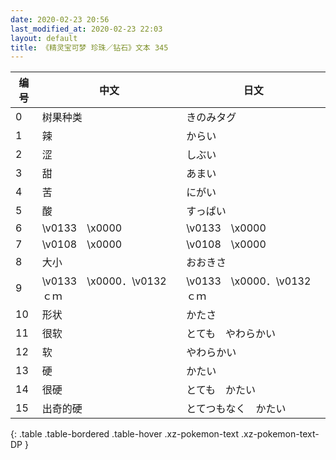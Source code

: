 ```yaml
---
date: 2020-02-23 20:56
last_modified_at: 2020-02-23 22:03
layout: default
title: 《精灵宝可梦 珍珠／钻石》文本 345
---
```

| 编号 | 中文 | 日文 |
| ---- | ---- | ---- |
| 0 | 树果种类 | きのみタグ |
| 1 | 辣 | からい |
| 2 | 涩 | しぶい |
| 3 | 甜 | あまい |
| 4 | 苦 | にがい |
| 5 | 酸 | すっぱい |
| 6 | \v0133　\x0000 | \v0133　\x0000 |
| 7 | \v0108　\x0000 | \v0108　\x0000 |
| 8 | 大小 | おおきさ |
| 9 | \v0133　\x0000．\v0132　　ｃｍ | \v0133　\x0000．\v0132　　ｃｍ |
| 10 | 形状 | かたさ |
| 11 | 很软 | とても　やわらかい |
| 12 | 软 | やわらかい |
| 13 | 硬 | かたい |
| 14 | 很硬 | とても　かたい |
| 15 | 出奇的硬 | とてつもなく　かたい |
{: .table .table-bordered .table-hover .xz-pokemon-text .xz-pokemon-text-DP }